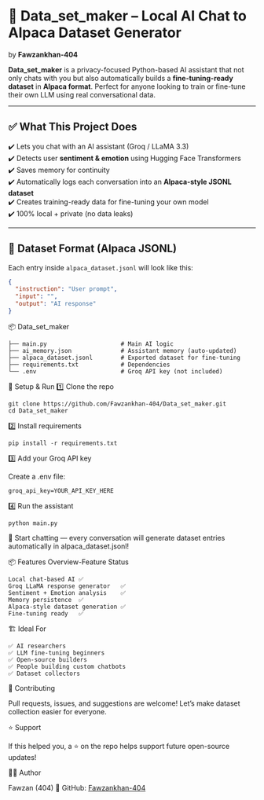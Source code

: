 # 🧠 Data_set_maker – Local AI Chat to Alpaca Dataset Generator  
by **Fawzankhan-404**

**Data_set_maker** is a privacy-focused Python-based AI assistant that not only chats with you but also automatically builds a **fine-tuning-ready dataset** in **Alpaca format**. Perfect for anyone looking to train or fine-tune their own LLM using real conversational data.

---

## ✅ What This Project Does

✔️ Lets you chat with an AI assistant (Groq / LLaMA 3.3)  
✔️ Detects user **sentiment & emotion** using Hugging Face Transformers  
✔️ Saves memory for continuity  
✔️ Automatically logs each conversation into an **Alpaca-style JSONL dataset**  
✔️ Creates training-ready data for fine-tuning your own model  
✔️ 100% local + private (no data leaks)

---

## 📂 Dataset Format (Alpaca JSONL)

Each entry inside `alpaca_dataset.jsonl` will look like this:

```json
{
  "instruction": "User prompt",
  "input": "",
  "output": "AI response"
}
```

📦 Data_set_maker
```
├── main.py                     # Main AI logic
├── ai_memory.json              # Assistant memory (auto-updated)
├── alpaca_dataset.jsonl        # Exported dataset for fine-tuning
├── requirements.txt            # Dependencies
└── .env                        # Groq API key (not included)
```
🚀 Setup & Run
1️⃣ Clone the repo 
```
git clone https://github.com/Fawzankhan-404/Data_set_maker.git
cd Data_set_maker
```
2️⃣ Install requirements
```
pip install -r requirements.txt
```
3️⃣ Add your Groq API key

Create a .env file:
```
groq_api_key=YOUR_API_KEY_HERE
```
4️⃣ Run the assistant
```
python main.py
```

💬 Start chatting — every conversation will generate dataset entries automatically in alpaca_dataset.jsonl!

📦 Features Overview-Feature	Status
```
Local chat-based AI	✅
Groq LLaMA response generator	✅
Sentiment + Emotion analysis	✅
Memory persistence	✅
Alpaca-style dataset generation	✅
Fine-tuning ready	✅

```

🏗️ Ideal For
```
✅ AI researchers
✅ LLM fine-tuning beginners
✅ Open-source builders
✅ People building custom chatbots
✅ Dataset collectors
```

🤝 Contributing 

Pull requests, issues, and suggestions are welcome! Let’s make dataset collection easier for everyone.

⭐ Support

If this helped you, a ⭐ on the repo helps support future open-source updates!

👨‍💻 Author

Fawzan (404)
🔗 GitHub: [Fawzankhan-404](https://fawzankhan-404.github.io/)
